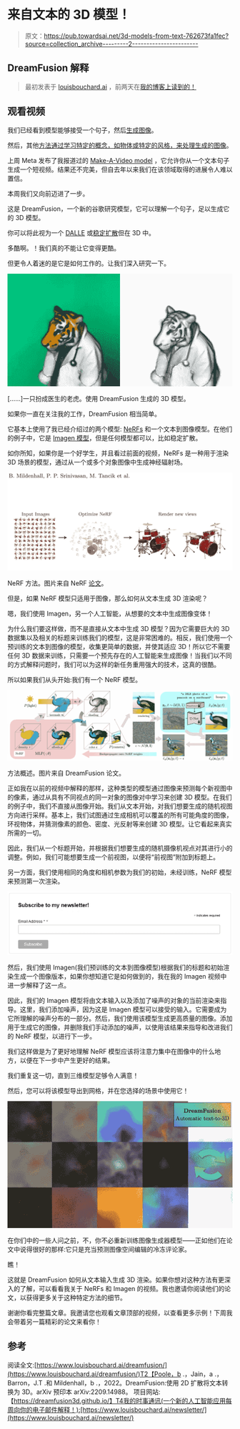 # 来自文本的 3D 模型！

> 原文：<https://pub.towardsai.net/3d-models-from-text-762673fa1fec?source=collection_archive---------2----------------------->

## DreamFusion 解释

> 最初发表于 [louisbouchard.ai](https://www.louisbouchard.ai/dreamfusion/) ，前两天在[我的博客上读到的！](https://www.louisbouchard.ai/dreamfusion/)

## 观看视频

我们已经看到模型能够接受一个句子，然后[生成图像](https://youtu.be/RGBNdD3Wn-g)。

然后，其他[方法通过学习特定的概念，如物体或特定的风格，来处理生成的图像](https://youtu.be/f3oXa7_SYek)。

上周 Meta 发布了我报道过的 [Make-A-Video model](https://youtu.be/MWwESVyHWto) ，它允许你从一个文本句子生成一个短视频。结果还不完美，但自去年以来我们在该领域取得的进展令人难以置信。

本周我们又向前迈进了一步。

这是 DreamFusion，一个新的谷歌研究模型，它可以理解一个句子，足以生成它的 3D 模型。

你可以将此视为一个 [DALLE](https://youtu.be/rdGVbPI42sA) 或[稳定扩散](https://youtu.be/RGBNdD3Wn-g)但在 3D 中。

多酷啊。！我们真的不能让它变得更酷。

但更令人着迷的是它是如何工作的。让我们深入研究一下。

![](img/9cdbfaa66eeb472d3167dfed6b8d61b7.png)

[……]一只扮成医生的老虎。使用 DreamFusion 生成的 3D 模型。

如果你一直在关注我的工作，DreamFusion 相当简单。

它基本上使用了我已经介绍过的两个模型: [NeRFs](https://youtu.be/88Pl9zD1Z78) 和一个文本到图像模型。在他们的例子中，它是 [Imagen 模型](https://youtu.be/qhtYPhPWCsI)，但是任何模型都可以，比如稳定扩散。

如你所知，如果你是一个好学生，并且看过前面的视频，NeRFs 是一种用于渲染 3D 场景的模型，通过从一个或多个对象图像中生成神经辐射场。

![](img/79a1b649a9c6a529e899bf3b1acd6543.png)

NeRF 方法。图片来自 NeRF [论文](https://arxiv.org/pdf/2003.08934.pdf)。

但是，如果 NeRF 模型只适用于图像，那么如何从文本生成 3D 渲染呢？

嗯，我们使用 Imagen，另一个人工智能，从想要的文本中生成图像变体！

为什么我们要这样做，而不是直接从文本中生成 3D 模型？因为它需要巨大的 3D 数据集以及相关的标题来训练我们的模型，这是非常困难的。相反，我们使用一个预训练的文本到图像的模型，收集更简单的数据，并使其适应 3D！所以它不需要任何 3D 数据来训练，只需要一个预先存在的人工智能来生成图像！当我们以不同的方式解释问题时，我们可以为这样的新任务重用强大的技术，这真的很酷。

所以如果我们从头开始:我们有一个 NeRF 模型。

![](img/4b918e49762e7a768e1f57d37f17c78c.png)

方法概述。图片来自 DreamFusion 论文。

正如我在以前的视频中解释的那样，这种类型的模型通过图像来预测每个新视图中的像素，通过从具有不同视点的同一对象的图像对中学习来创建 3D 模型。在我们的例子中，我们不直接从图像开始。我们从文本开始，对我们想要生成的随机视图方向进行采样。基本上，我们试图通过生成相机可以覆盖的所有可能角度的图像，环视物体，并猜测像素的颜色、密度、光反射等来创建 3D 模型。让它看起来真实所需的一切。

因此，我们从一个标题开始，并根据我们想要生成的随机摄像机视点对其进行小的调整。例如，我们可能想要生成一个前视图，以便将“前视图”附加到标题上。

另一方面，我们使用相同的角度和相机参数为我们的初始，未经训练，NeRF 模型来预测第一次渲染。

[![](img/83113c87f9f921172f531320da445118.png)](http://eepurl.com/huGLT5)

然后，我们使用 Imagen(我们预训练的文本到图像模型)根据我们的标题和初始渲染生成一个图像版本，如果你想知道它是如何做到的，我在我的 Imagen 视频中进一步解释了这一点。

因此，我们的 Imagen 模型将由文本输入以及添加了噪声的对象的当前渲染来指导。这里，我们添加噪声，因为这是 Imagen 模型可以接受的输入。它需要成为它所理解的噪声分布的一部分。然后，我们使用该模型生成更高质量的图像。添加用于生成它的图像，并删除我们手动添加的噪声，以使用该结果来指导和改进我们的 NeRF 模型，以进行下一步。

我们这样做是为了更好地理解 NeRF 模型应该将注意力集中在图像中的什么地方，以便在下一步中产生更好的结果。

我们重复这一切，直到三维模型足够令人满意！

然后，您可以将该模型导出到网格，并在您选择的场景中使用它！

![](img/9732e66833064d79f0a998b54476b6c9.png)

在你们中的一些人问之前，不，你不必重新训练图像生成器模型——正如他们在论文中说得很好的那样:它只是充当预测图像空间编辑的冷冻评论家。

瞧！

这就是 DreamFusion 如何从文本输入生成 3D 渲染。如果你想对这种方法有更深入的了解，可以看看我关于 NeRFs 和 Imagen 的视频。我也邀请你阅读他们的论文，以获得更多关于这种特定方法的细节。

谢谢你看完整篇文章。我邀请您也观看文章顶部的视频，以查看更多示例！下周我会带着另一篇精彩的论文来看你！

## 参考

阅读全文:[https://www.louisbouchard.ai/dreamfusion/](https://www.louisbouchard.ai/dreamfusion/)T2【Poole，b .，Jain，a .，Barron，J.T .和 Mildenhall，b .，2022。DreamFusion:使用 2D 扩散将文本转换为 3D。arXiv 预印本 arXiv:2209.14988。
项目网站:【https://dreamfusion3d.github.io/】T4我的时事通讯(一个新的人工智能应用每周向你的电子邮件解释！):[https://www.louisbouchard.ai/newsletter/](https://www.louisbouchard.ai/newsletter/)